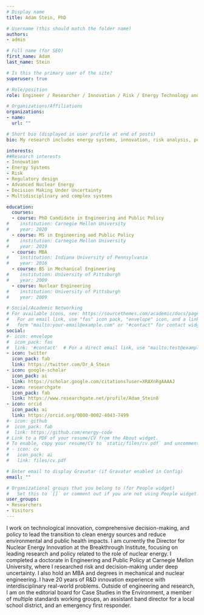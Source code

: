```yaml
---
# Display name
title: Adam Stein, PhD

# Username (this should match the folder name)
authors:
- admin

# Full name (for SEO)
first_name: Adam
last_name: Stein

# Is this the primary user of the site?
superuser: true

# Role/position
role: Engineer / Researcher / Innovation / Risk / Energy Technology and Policy 

# Organizations/Affiliations
organizations:
- name:
  url: ""

# Short bio (displayed in user profile at end of posts)
bio: My research includes energy systems, innovation, risk analysis, policy solutions, and deep uncertainty.

interests:
##Research interests 
- Innovation
- Energy Systems
- Risk
- Regulatory design
- Advanced Nuclear Energy
- Decision Making Under Uncertainty 
- Multidisciplinary and complex systems 

education:
  courses:
  - course: PhD Candidate in Engineering and Public Policy
#    institution: Carnegie Mellon University
#    year: 2020
  - course: MS in Engineering and Public Policy 
#    institution: Carnegie Mellon University
#    year: 2019
  - course: MBA 
#    institution: Indiana University of Pennsylvania
#    year: 2016    
  - course: BS in Mechanical Engineering
#    institution: University of Pittsburgh
#    year: 2009
  - course: Nuclear Engineering
#    institution: University of Pittsburgh
#    year: 2009  

# Social/Academic Networking
# For available icons, see: https://sourcethemes.com/academic/docs/page-builder/#icons
#   For an email link, use "fas" icon pack, "envelope" icon, and a link in the
#   form "mailto:your-email@example.com" or "#contact" for contact widget.
social:
#- icon: envelope
#  icon_pack: fas
#  link: '#contact'  # For a direct email link, use "mailto:test@example.org".
- icon: twitter
  icon_pack: fab
  link: https://twitter.com/Dr_A_Stein
- icon: google-scholar
  icon_pack: ai
  link: https://scholar.google.com/citations?user=XRAXnRgAAAAJ
- icon: researchgate
  icon_pack: fab
  link: https://www.researchgate.net/profile/Adam_Stein8
- icon: orcid
  icon_pack: ai
  link: https://orcid.org/0000-0002-4043-7499
#- icon: github
#  icon_pack: fab
#  link: https://github.com/energy-code
# Link to a PDF of your resume/CV from the About widget.
# To enable, copy your resume/CV to `static/files/cv.pdf` and uncomment the lines below.
# - icon: cv
#   icon_pack: ai
#   link: files/cv.pdf

# Enter email to display Gravatar (if Gravatar enabled in Config)
email: ""

# Organizational groups that you belong to (for People widget)
#   Set this to `[]` or comment out if you are not using People widget.
user_groups:
- Researchers
- Visitors
---
```


I work on technological innovation, comprehensive decision-making, and policy to lead the transition to clean energy sources and reduce environmental and public health impacts. I am currently the Director for Nuclear Energy Innovation at the Breakthrough Institute, focusing on leading research and policy related to the role of nuclear energy. 
I completed a doctorate in Engineering and Public Policy at Carnegie Mellon University, where I researched risk and decision-making under deep uncertainty. I also hold an MBA and degrees in mechanical and nuclear engineering. I have 20 years of R&D innovation experience with interdisciplinary real-world problems. 
Outside of engineering and research, I am on the editorial board for Case Studies in the Environment, a member of multiple standards working groups, an assistant band director for a local school district, and an emergency first responder. 


